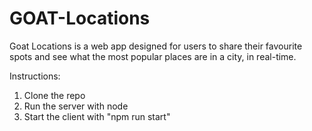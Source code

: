# GOAT-Locations
Goat Locations is a web app designed for users to share their favourite spots and see what the most popular places are in a city, in real-time.

Instructions:
1. Clone the repo
2. Run the server with node
3. Start the client with "npm run start"
